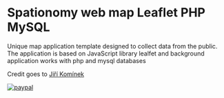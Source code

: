 # Spationomy web map Leaflet PHP MySQL
Unique map application template designed to collect data from the public. The application is based on JavaScript library lealfet and background application works with php and mysql databases

Credit goes to [Jiří Komínek](https://github.com/kominjir)

[![paypal](https://www.paypalobjects.com/en_US/i/btn/btn_donateCC_LG.gif)](https://www.paypal.com/cgi-bin/webscr?cmd=_donations&business=VVGDGZ4SGMK6L&currency_code=CZK&source=url)
